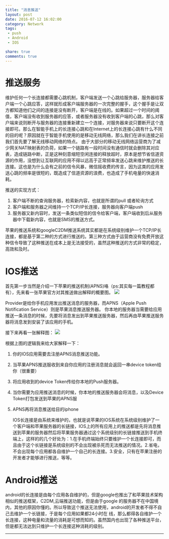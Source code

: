 ```yaml
---
title: "消息推送"
layout: post
date: 2016-07-12 16:02:00
category: Network
tags:
 - push
 - Android
 - IOS

share: true
comments: true
---
```


# 推送服务

维护任何一个长连接都需要心跳机制，客户端发送一个心跳给服务器，服务器给客户端一个心跳应答，这样就形成客户端服务器的一次完整的握手，这个握手是让双方都知道他们之间的连接是没有断开，客户端是在线的。如果超过一个时间的阈值，客户端没有收到服务器的应答，或者服务器没有收到客户端的心跳，那么对客户端来说则断开与服务器的连接重新建立一个连接，对服务器来说只要断开这个连接即可。那么在智能手机上的长连接心跳和在Internet上的长连接心跳有什么不同的目的呢？原因就在于智能手机使用的是移动无线网络，那么我们在讲长连接之前我们首先要了解无线移动网络的特点。
由于大部分的移动无线网络运营商为了减少网关NAT映射表的负荷，如果一个链路有一段时间没有通信时就会删除其对应表，造成链路中断，正是这种刻意缩短空闲连接的释放超时，原本是想节省信道资源的作用，没想到让互联网的应用不得以远高于正常频率发送心跳来维护推送的长连接。这也是为什么会有之前的信令风暴，微信摇收费的传言，因为这类的应用发送心跳的频率是很短的，既造成了信道资源的浪费，也造成了手机电量的快速消耗。

推送的实现方式：
1. 客户端不断的查询服务器，检索新内容，也就是所谓的pull 或者轮询方式
1. 客户端和服务器之间维持一个TCP/IP长连接，服务器向客户端push
1. 服务器又新内容时，发送一条类似短信的信令给客户端，客户端收到后从服务器中下载新内容，也就是SMS的推送方式。

苹果的推送系统和googleC2DM推送系统其实都是在系统级别维护一个TCP/IP长连接，都是基于第二种的方式进行推送的。第三种方式由于运营商没有免费开放这种信令导致了这种推送在成本上是无法接受的，虽然这种推送的方式非常的稳定，高效和及时。

# IOS推送
首先第一步当然是介绍一下苹果的推送机制(APNS)咯（ps:其实每一篇教程都有），先来看一张苹果官方对其推送做出解释的概要图。
![][p-push-APNS-process]

Provider是给你手机应用发出推送消息的服务器，而APNS（Apple Push Notification Service）则是苹果消息推送服务器。
你本地的服务器当需要给应用推送一条消息的时候，先要将消息发出到苹果推送服务器，然后再由苹果推送服务器将消息发到安装了该应用的手机。

接下来再看一张解释图：
![][p-push-APNS-process-detail]


根据上图的逻辑我来给大家解释一下：
1. 你的IOS应用需要去注册APNS消息推送功能。
2. 当苹果APNS推送服收到来自你应用的注册消息就会返回一串device token给你（很重要）
3. 将应用收到的device Token传给你本地的Push服务器。
4. 当你需要为应用推送消息的时候，你本地的推送服务器会将消息，以及Device Token打包发送到苹果的APNS服
5. APNS再将消息推送给目的iphone


   IOS长连接是由系统来维护的，也就是说苹果的IOS系统在系统级别维护了一个客户端和苹果服务器的长链接，IOS上的所有应用上的推送都是先将消息推送到苹果的服务器然后将苹果服务器通过这个系统级别的长链接推送到手机终端上，这样的的几个好处为：1.在手机终端始终只要维护一个长连接即可，而且由于这个长链接是系统级别的不会出现被杀死而无法推送的情况。2.省电，不会出现每个应用都各自维护一个自己的长连接。3.安全，只有在苹果注册的开发者才能够进行推送，等等。
      


# Android推送

android的长连接是由每个应用各自维护的，但是google也推出了和苹果技术架构相似的推送框架，C2DM,云端推送功能，但是由于google
的服务器不在中国境内，其他的原因你懂的。所以导致这个推送无法使用，android的开发者不得不自己去维护一个长链接，于是每个应用如果都24小时在
线，那么都得各自维护一个长连接，这种电量和流量的消耗是可想而知的。虽然国内也出现了各种推送平台，但是都无法达到只维护一个长连接这种消耗的级别。

---
[p-push-APNS-process]: /images/network/push/APNS-process.png
[p-push-APNS-process-detail]: /images/network/push/APNS-process-detail.png
